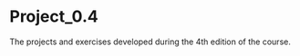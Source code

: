 Project_0.4
===========

The projects and exercises developed during the 4th edition of the course.

